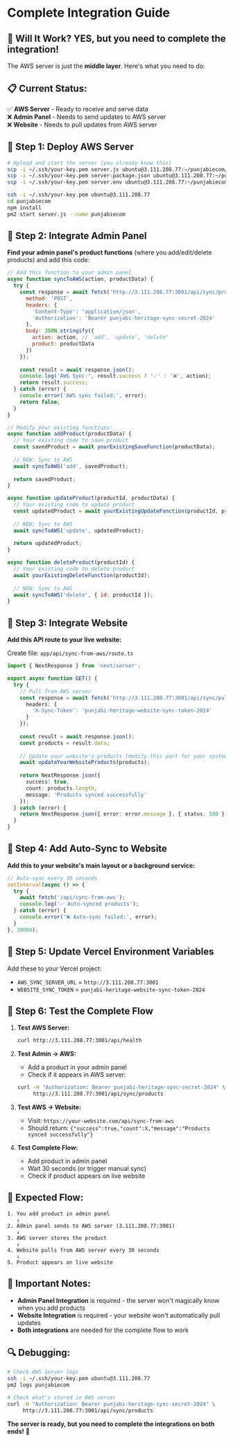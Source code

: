 # Complete Integration Guide

## 🎯 **Will It Work? YES, but you need to complete the integration!**

The AWS server is just the **middle layer**. Here's what you need to do:

## 📋 **Current Status:**
✅ **AWS Server** - Ready to receive and serve data  
❌ **Admin Panel** - Needs to send updates to AWS server  
❌ **Website** - Needs to pull updates from AWS server  

## 🔧 **Step 1: Deploy AWS Server**

```bash
# Upload and start the server (you already know this)
scp -i ~/.ssh/your-key.pem server.js ubuntu@3.111.208.77:~/punjabiecom/
scp -i ~/.ssh/your-key.pem server-package.json ubuntu@3.111.208.77:~/punjabiecom/package.json
scp -i ~/.ssh/your-key.pem server.env ubuntu@3.111.208.77:~/punjabiecom/.env

ssh -i ~/.ssh/your-key.pem ubuntu@3.111.208.77
cd punjabiecom
npm install
pm2 start server.js --name punjabiecom
```

## 🔧 **Step 2: Integrate Admin Panel**

**Find your admin panel's product functions** (where you add/edit/delete products) and add this code:

```javascript
// Add this function to your admin panel
async function syncToAWS(action, productData) {
  try {
    const response = await fetch('http://3.111.208.77:3001/api/sync/products', {
      method: 'POST',
      headers: {
        'Content-Type': 'application/json',
        'Authorization': 'Bearer punjabi-heritage-sync-secret-2024'
      },
      body: JSON.stringify({
        action: action, // 'add', 'update', 'delete'
        product: productData
      })
    });
    
    const result = await response.json();
    console.log('AWS Sync:', result.success ? '✅' : '❌', action);
    return result.success;
  } catch (error) {
    console.error('AWS sync failed:', error);
    return false;
  }
}

// Modify your existing functions:
async function addProduct(productData) {
  // Your existing code to save product
  const savedProduct = await yourExistingSaveFunction(productData);
  
  // NEW: Sync to AWS
  await syncToAWS('add', savedProduct);
  
  return savedProduct;
}

async function updateProduct(productId, productData) {
  // Your existing code to update product
  const updatedProduct = await yourExistingUpdateFunction(productId, productData);
  
  // NEW: Sync to AWS
  await syncToAWS('update', updatedProduct);
  
  return updatedProduct;
}

async function deleteProduct(productId) {
  // Your existing code to delete product
  await yourExistingDeleteFunction(productId);
  
  // NEW: Sync to AWS
  await syncToAWS('delete', { id: productId });
}
```

## 🔧 **Step 3: Integrate Website**

**Add this API route to your live website:**

Create file: `app/api/sync-from-aws/route.ts`

```typescript
import { NextResponse } from 'next/server';

export async function GET() {
  try {
    // Pull from AWS server
    const response = await fetch('http://3.111.208.77:3001/api/sync/pull/products', {
      headers: {
        'X-Sync-Token': 'punjabi-heritage-website-sync-token-2024'
      }
    });
    
    const result = await response.json();
    const products = result.data;
    
    // Update your website's products (modify this part for your system)
    await updateYourWebsiteProducts(products);
    
    return NextResponse.json({
      success: true,
      count: products.length,
      message: 'Products synced successfully'
    });
  } catch (error) {
    return NextResponse.json({ error: error.message }, { status: 500 });
  }
}
```

## 🔧 **Step 4: Add Auto-Sync to Website**

**Add this to your website's main layout or a background service:**

```javascript
// Auto-sync every 30 seconds
setInterval(async () => {
  try {
    await fetch('/api/sync-from-aws');
    console.log('✅ Auto-synced products');
  } catch (error) {
    console.error('❌ Auto-sync failed:', error);
  }
}, 30000);
```

## 🔧 **Step 5: Update Vercel Environment Variables**

Add these to your Vercel project:
- `AWS_SYNC_SERVER_URL` = `http://3.111.208.77:3001`
- `WEBSITE_SYNC_TOKEN` = `punjabi-heritage-website-sync-token-2024`

## 🧪 **Step 6: Test the Complete Flow**

1. **Test AWS Server:**
   ```bash
   curl http://3.111.208.77:3001/api/health
   ```

2. **Test Admin → AWS:**
   - Add a product in your admin panel
   - Check if it appears in AWS server:
   ```bash
   curl -H "Authorization: Bearer punjabi-heritage-sync-secret-2024" \
        http://3.111.208.77:3001/api/sync/products
   ```

3. **Test AWS → Website:**
   - Visit: `https://your-website.com/api/sync-from-aws`
   - Should return: `{"success":true,"count":X,"message":"Products synced successfully"}`

4. **Test Complete Flow:**
   - Add product in admin panel
   - Wait 30 seconds (or trigger manual sync)
   - Check if product appears on live website

## 🎯 **Expected Flow:**

```
1. You add product in admin panel
   ↓
2. Admin panel sends to AWS server (3.111.208.77:3001)
   ↓
3. AWS server stores the product
   ↓
4. Website pulls from AWS server every 30 seconds
   ↓
5. Product appears on live website
```

## 🚨 **Important Notes:**

- **Admin Panel Integration** is required - the server won't magically know when you add products
- **Website Integration** is required - your website won't automatically pull updates
- **Both integrations** are needed for the complete flow to work

## 🔍 **Debugging:**

```bash
# Check AWS server logs
ssh -i ~/.ssh/your-key.pem ubuntu@3.111.208.77
pm2 logs punjabiecom

# Check what's stored in AWS server
curl -H "Authorization: Bearer punjabi-heritage-sync-secret-2024" \
     http://3.111.208.77:3001/api/sync/products
```

**The server is ready, but you need to complete the integrations on both ends!** 🚀
